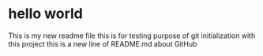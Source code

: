 # hello world
This is my new readme file
this is for testing purpose of git initialization with this project
this is a new line of README.md about GitHub
